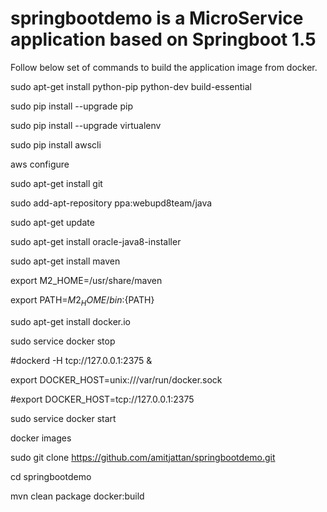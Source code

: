 # springbootdemo is a MicroService application based on Springboot 1.5
Follow below set of commands to build the application image from docker.

sudo apt-get install python-pip python-dev build-essential 

sudo pip install --upgrade pip 

sudo pip install --upgrade virtualenv 

sudo pip install awscli

aws configure

sudo apt-get install git

sudo add-apt-repository ppa:webupd8team/java

sudo apt-get update

sudo apt-get install oracle-java8-installer

sudo apt-get install maven

export M2_HOME=/usr/share/maven

export PATH=${M2_HOME}/bin:${PATH}

sudo apt-get install docker.io

sudo service docker stop

#dockerd -H tcp://127.0.0.1:2375 &

export DOCKER_HOST=unix:///var/run/docker.sock

#export DOCKER_HOST=tcp://127.0.0.1:2375

sudo service docker start

docker images

sudo git clone https://github.com/amitjattan/springbootdemo.git

cd springbootdemo

mvn clean package docker:build
